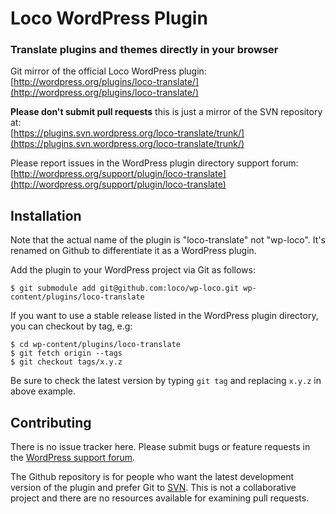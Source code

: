 # Loco WordPress Plugin

### Translate plugins and themes directly in your browser

Git mirror of the official Loco WordPress plugin:  
[http://wordpress.org/plugins/loco-translate/](http://wordpress.org/plugins/loco-translate/)

**Please don't submit pull requests** this is just a mirror of the SVN repository at:  
[https://plugins.svn.wordpress.org/loco-translate/trunk/](https://plugins.svn.wordpress.org/loco-translate/trunk/)

Please report issues in the WordPress plugin directory support forum:  
[http://wordpress.org/support/plugin/loco-translate](http://wordpress.org/support/plugin/loco-translate)


## Installation

Note that the actual name of the plugin is "loco-translate" not "wp-loco". It's renamed on Github to differentiate it as a WordPress plugin. 

Add the plugin to your WordPress project via Git as follows:

    $ git submodule add git@github.com:loco/wp-loco.git wp-content/plugins/loco-translate
    
If you want to use a stable release listed in the WordPress plugin directory, you can checkout by tag, e.g:

    $ cd wp-content/plugins/loco-translate 
    $ git fetch origin --tags
    $ git checkout tags/x.y.z
    
Be sure to check the latest version by typing `git tag` and replacing `x.y.z` in above example.


## Contributing

There is no issue tracker here. Please submit bugs or feature requests in the [WordPress support forum](http://wordpress.org/support/plugin/loco-translate).

The Github repository is for people who want the latest development version of the plugin and prefer Git to [SVN](http://plugins.svn.wordpress.org/loco-translate/trunk/). This is not a collaborative project and there are no resources available for examining pull requests.
